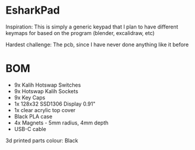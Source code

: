 # EsharkPad
Inspiration: This is simply a generic keypad that I plan to have different keymaps for based on the program (blender, excalidraw, etc)

Hardest challenge: The pcb, since I have never done anything like it before

# BOM
- 9x Kalih Hotswap Switches
- 9x Hotswap Kalih Sockets 
- 9x Key Caps
- 1x 128x32 SSD1306 Display 0.91"
- 1x clear acrylic top cover
- Black PLA case
- 4x Magnets - 5mm radius, 4mm depth
- USB-C cable

3d printed parts colour: Black

